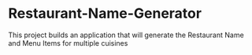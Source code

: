 # Restaurant-Name-Generator
This project builds an application that will generate the Restaurant Name and Menu Items for multiple cuisines
